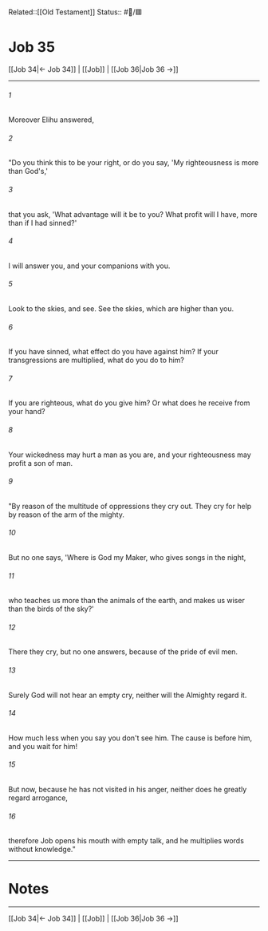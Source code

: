 Related::[[Old Testament]]
Status:: #📖/🟥
# Job 35

[[Job 34|← Job 34]] | [[Job]] | [[Job 36|Job 36 →]]
***



###### 1 
Moreover Elihu answered, 

###### 2 
"Do you think this to be your right, or do you say, 'My righteousness is more than God's,' 

###### 3 
that you ask, 'What advantage will it be to you? What profit will I have, more than if I had sinned?' 

###### 4 
I will answer you, and your companions with you. 

###### 5 
Look to the skies, and see. See the skies, which are higher than you. 

###### 6 
If you have sinned, what effect do you have against him? If your transgressions are multiplied, what do you do to him? 

###### 7 
If you are righteous, what do you give him? Or what does he receive from your hand? 

###### 8 
Your wickedness may hurt a man as you are, and your righteousness may profit a son of man. 

###### 9 
"By reason of the multitude of oppressions they cry out. They cry for help by reason of the arm of the mighty. 

###### 10 
But no one says, 'Where is God my Maker, who gives songs in the night, 

###### 11 
who teaches us more than the animals of the earth, and makes us wiser than the birds of the sky?' 

###### 12 
There they cry, but no one answers, because of the pride of evil men. 

###### 13 
Surely God will not hear an empty cry, neither will the Almighty regard it. 

###### 14 
How much less when you say you don't see him. The cause is before him, and you wait for him! 

###### 15 
But now, because he has not visited in his anger, neither does he greatly regard arrogance, 

###### 16 
therefore Job opens his mouth with empty talk, and he multiplies words without knowledge."

---
# Notes


***
[[Job 34|← Job 34]] | [[Job]] | [[Job 36|Job 36 →]]
